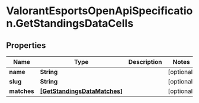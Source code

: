 # ValorantEsportsOpenApiSpecification.GetStandingsDataCells

## Properties
Name | Type | Description | Notes
------------ | ------------- | ------------- | -------------
**name** | **String** |  | [optional] 
**slug** | **String** |  | [optional] 
**matches** | [**[GetStandingsDataMatches]**](GetStandingsDataMatches.md) |  | [optional] 
